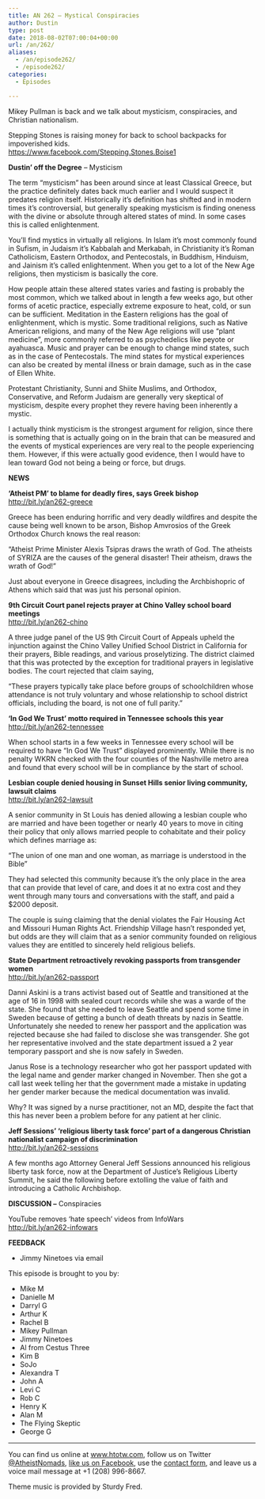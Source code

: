 ```yaml
---
title: AN 262 – Mystical Conspiracies
author: Dustin
type: post
date: 2018-08-02T07:00:04+00:00
url: /an/262/
aliases:
  - /an/episode262/
  - /episode262/
categories:
  - Episodes

---
```

<div id="buzzsprout-player-10552847"></div><script src="https://www.buzzsprout.com/1983601/10552847-episode-262-mystical-conspiracies.js?container_id=buzzsprout-player-10552847&player=small" type="text/javascript" charset="utf-8"></script>

  
Mikey Pullman is back and we talk about mysticism, conspiracies, and Christian nationalism.

<!--more-->

Stepping Stones is raising money for back to school backpacks for impoverished kids.  
<a href="https://www.facebook.com/Stepping.Stones.Boise1" target="_blank" rel="noopener">https://www.facebook.com/Stepping.Stones.Boise1</a>

**Dustin’ off the Degree** &#8211; Mysticism

The term &#8220;mysticism&#8221; has been around since at least Classical Greece, but the practice definitely dates back much earlier and I would suspect it predates religion itself. Historically it&#8217;s definition has shifted and in modern times it&#8217;s controversial, but generally speaking mysticism is finding oneness with the divine or absolute through altered states of mind. In some cases this is called enlightenment.

You&#8217;ll find mystics in virtually all religions. In Islam it&#8217;s most commonly found in Sufism, in Judaism it&#8217;s Kabbalah and Merkabah, in Christianity it&#8217;s Roman Catholicism, Eastern Orthodox, and Pentecostals, in Buddhism, Hinduism, and Jainism it’s called enlightenment. When you get to a lot of the New Age religions, then mysticism is basically the core.

How people attain these altered states varies and fasting is probably the most common, which we talked about in length a few weeks ago, but other forms of acetic practice, especially extreme exposure to heat, cold, or sun can be sufficient. Meditation in the Eastern religions has the goal of enlightenment, which is mystic. Some traditional religions, such as Native American religions, and many of the New Age religions will use &#8220;plant medicine&#8221;, more commonly referred to as psychedelics like peyote or ayahuasca. Music and prayer can be enough to change mind states, such as in the case of Pentecostals. The mind states for mystical experiences can also be created by mental illness or brain damage, such as in the case of Ellen White.

Protestant Christianity, Sunni and Shiite Muslims, and Orthodox, Conservative, and Reform Judaism are generally very skeptical of mysticism, despite every prophet they revere having been inherently a mystic.

I actually think mysticism is the strongest argument for religion, since there is something that is actually going on in the brain that can be measured and the events of mystical experiences are very real to the people experiencing them. However, if this were actually good evidence, then I would have to lean toward God not being a being or force, but drugs.

**NEWS**

**‘Atheist PM’ to blame for deadly fires, says Greek bishop**  
<a href="http://bit.ly/an262-greece" target="_blank" rel="noopener">http://bit.ly/an262-greece</a>

Greece has been enduring horrific and very deadly wildfires and despite the cause being well known to be arson, Bishop Amvrosios of the Greek Orthodox Church knows the real reason:

“Atheist Prime Minister Alexis Tsipras draws the wrath of God. The atheists of SYRIZA are the causes of the general disaster! Their atheism, draws the wrath of God!”

Just about everyone in Greece disagrees, including the Archbishopric of Athens which said that was just his personal opinion.

**9th Circuit Court panel rejects prayer at Chino Valley school board meetings**  
<a href="http://bit.ly/an262-chino" target="_blank" rel="noopener">http://bit.ly/an262-chino</a>

A three judge panel of the US 9th Circuit Court of Appeals upheld the injunction against the Chino Valley Unified School District in California for their prayers, Bible readings, and various proselytizing. The district claimed that this was protected by the exception for traditional prayers in legislative bodies. The court rejected that claim saying,

“These prayers typically take place before groups of schoolchildren whose attendance is not truly voluntary and whose relationship to school district officials, including the board, is not one of full parity.”

**&#8216;In God We Trust&#8217; motto required in Tennessee schools this year**  
<a href="http://bit.ly/an262-tennessee" target="_blank" rel="noopener">http://bit.ly/an262-tennessee</a>

When school starts in a few weeks in Tennessee every school will be required to have “In God We Trust” displayed prominently. While there is no penalty WKRN checked with the four counties of the Nashville metro area and found that every school will be in compliance by the start of school.

**Lesbian couple denied housing in Sunset Hills senior living community, lawsuit claims**  
<a href="http://bit.ly/an262-lawsuit" target="_blank" rel="noopener">http://bit.ly/an262-lawsuit</a>

A senior community in St Louis has denied allowing a lesbian couple who are married and have been together or nearly 40 years to move in citing their policy that only allows married people to cohabitate and their policy which defines marriage as:

“The union of one man and one woman, as marriage is understood in the Bible”

They had selected this community because it’s the only place in the area that can provide that level of care, and does it at no extra cost and they went through many tours and conversations with the staff, and paid a $2000 deposit.

The couple is suing claiming that the denial violates the Fair Housing Act and Missouri Human Rights Act. Friendship Village hasn’t responded yet, but odds are they will claim that as a senior community founded on religious values they are entitled to sincerely held religious beliefs.

**State Department retroactively revoking passports from transgender women**  
<a href="http://bit.ly/an262-passport" target="_blank" rel="noopener">http://bit.ly/an262-passport</a>

Danni Askini is a trans activist based out of Seattle and transitioned at the age of 16 in 1998 with sealed court records while she was a warde of the state. She found that she needed to leave Seattle and spend some time in Sweden because of getting a bunch of death threats by nazis in Seattle. Unfortunately she needed to renew her passport and the application was rejected because she had failed to disclose she was transgender. She got her representative involved and the state department issued a 2 year temporary passport and she is now safely in Sweden.

Janus Rose is a technology researcher who got her passport updated with the legal name and gender marker changed in November. Then she got a call last week telling her that the government made a mistake in updating her gender marker because the medical documentation was invalid.

Why? It was signed by a nurse practitioner, not an MD, despite the fact that this has never been a problem before for any patient at her clinic.

**Jeff Sessions&#8217; &#8216;religious liberty task force&#8217; part of a dangerous Christian nationalist campaign of discrimination**  
<a href="http://bit.ly/an262-sessions" target="_blank" rel="noopener">http://bit.ly/an262-sessions</a>

A few months ago Attorney General Jeff Sessions announced his religious liberty task force, now at the Department of Justice’s Religious Liberty Summit, he said the following before extolling the value of faith and introducing a Catholic Archbishop.

**DISCUSSION &#8211;** Conspiracies

YouTube removes &#8216;hate speech&#8217; videos from InfoWars  
<a href="http://bit.ly/an262-infowars" target="_blank" rel="noopener">http://bit.ly/an262-infowars</a>

**FEEDBACK**

* Jimmy Ninetoes via email

This episode is brought to you by:

* Mike M  
* Danielle M  
* Darryl G  
* Arthur K  
* Rachel B  
* Mikey Pullman  
* Jimmy Ninetoes  
* Al from Cestus Three  
* Kim B  
* SoJo  
* Alexandra T  
* John A  
* Levi C  
* Rob C  
* Henry K  
* Alan M  
* The Flying Skeptic  
* George G

<hr width="500" />

You can find us online at <a href="https://www.htotw.com/" target="_blank" rel="noopener">www.htotw.com</a>, follow us on Twitter <a href="https://htotw.com/twitter" target="_blank" rel="noopener">@AtheistNomads</a>, <a href="https://htotw.com/facebook" target="_blank" rel="noopener">like us on Facebook</a>, use the [contact form](https://htotw.com/contact), and leave us a voice mail message at +1 (208) 996-8667.

Theme music is provided by Sturdy Fred.